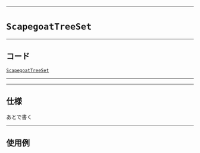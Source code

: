 _____

# `ScapegoatTreeSet`

_____

## コード

[`ScapegoatTreeSet`](https://github.com/titanium-22/Library_py/blob/main/DataStructures/ScapegoatTree/ScapegoatTreeSet.py)
<!-- code=https://github.com/titanium-22/Library_py/blob/main/DataStructures\ScapegoatTree\ScapegoatTreeSet.py -->

_____


_____

## 仕様

あとで書く

_____

## 使用例

```python
```

